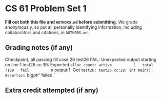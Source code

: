 CS 61 Problem Set 1
===================

**Fill out both this file and `AUTHORS.md` before submitting.** We grade
anonymously, so put all personally identifying information, including
collaborators and citations, in `AUTHORS.md`.

Grading notes (if any)
----------------------
Checkpoint, all passing till case 26 
test26 FAIL: Unexpected output starting on line 1
test26.cc:39: Expected `alloc count: active          1   total       7169   fail          0`
output:1:          Got `test26: test26.cc:29: int main(): Assertion `bigptr' failed.`




Extra credit attempted (if any)
-------------------------------
